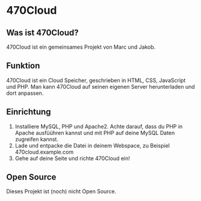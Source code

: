 # 470Cloud

## Was ist 470Cloud?
470Cloud ist ein gemeinsames Projekt von Marc und Jakob. 

## Funktion
470Cloud ist ein Cloud Speicher, geschrieben in HTML, CSS, JavaScript und PHP. Man kann 470Cloud auf seinen eigenen Server herunterladen und dort anpassen.

## Einrichtung
1. Installiere MySQL, PHP und Apache2. Achte darauf, dass du PHP in Apache ausfüühren kannst und mit PHP auf deine MySQL Daten zugreifen kannst.
2. Lade und entpacke die Datei in deinem Webspace, zu Beispiel 470cloud.example.com
3. Gehe auf deine Seite und richte 470Cloud ein!

## Open Source
Dieses Projekt ist (noch) nicht Open Source.
